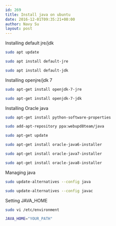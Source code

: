 ```yaml
---
id: 269
title: Install java on ubuntu
date: 2016-12-01T09:35:21+00:00
author: Navy Su
layout: post
---
```

Installing default jre/jdk

```bash
sudo apt update

sudo apt install default-jre

sudo apt install default-jdk
```

Installing openjre/jdk 7

```bash
sudo apt-get install openjdk-7-jre 

sudo apt-get install openjdk-7-jdk
```

Installing Oracle java

```bash
sudo apt-get install python-software-properties

sudo add-apt-repository ppa:webupd8team/java

sudo apt-get update

sudo apt-get install oracle-java6-installer

sudo apt-get install oracle-java7-installer

sudo apt-get install oracle-java8-installer
```

Managing java

```bash
sudo update-alternatives --config java

sudo update-alternatives --config javac
```

Setting JAVA_HOME

```bash
sudo vi /etc/environment
```

```bash
JAVA_HOME="YOUR_PATH"
```